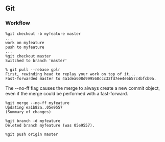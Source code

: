 Git
---

### Workflow
	%git checkout -b myfeature master
	...
	work on myfeature
	push to myfeature
	...
	%git checkout master
	Switched to branch 'master'
	
	% git pull --rebase gplr
    First, rewinding head to replay your work on top of it...
	Fast-forwarded master to 4a1dea608d999568ccc32fd7ee4e6b57c4bfcb0a.
	
The --no-ff flag causes the merge to always create a new commit object, even if the merge could be performed with a fast-forward.
	
	%git merge --no-ff myfeature
	Updating ea1b82a..05e9557
    (Summary of changes)

	%git branch -d myfeature
	Deleted branch myfeature (was 05e9557).
	
	%git push origin master
	
	

    

